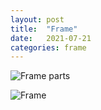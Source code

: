 ```yaml
---
layout: post
title:  "Frame"
date:   2021-07-21
categories: frame
---
```


![Frame parts]({{site.baseurl}}/assets/IMG_5066.png)

![Frame]({{site.baseurl}}/assets/IMG_5068.png)
